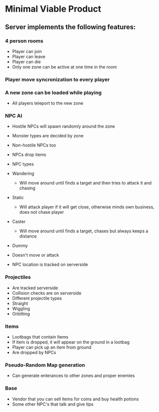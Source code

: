 # Minimal Viable Product



## Server implements the following features:

### 4 person rooms
 - Player can join
 - Player can leave
 - Player can die
 - Only one zone can be active at one time in the room

### Player move syncronization to every player

### A new zone can be loaded while playing
- All players teleport to the new zone

### NPC AI
 - Hostile NPCs will spawn randomly around the zone
 - Monster types are decided by zone
 - Non-hostile NPCs too
 - NPCs drop items
 - NPC types
  - Wandering
    - Will move around until finds a target and then tries to attack it and chasing
  - Static
    - Will attack player if it will get close, otherwise minds own business, does not chase player
  - Caster
    - Will move around until finds a target, chases but always keeps a distance
  - Dummy
   - Doesn't move or attack

 - NPC location is tracked on serverside

### Projectiles
 - Are tracked serverside
 - Collision checks are on serverside
 - Different projectile types
  - Straight
  - Wiggling
  - Orbitting

### Items
 - Lootbags that contain Items
 - If item is dropped, it will appear on the ground in a lootbag
 - Player can pick up an item from ground
 - Are dropped by NPCs

### Pseudo-Random Map generation
 - Can generate enterances to other zones and proper enemies

### Base
 - Vendor that you can sell items for coins and buy health potions
 - Some other NPC's that talk and give tips
